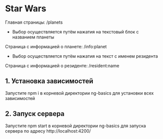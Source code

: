 # Star Wars

Главная страницы: /planets

- Выбор осуществляется путём нажатия на текстовый блок с названием планеты

Страница с информацией о планете: /info:planet

- Выбор осуществляется путём нажатия на текст с именем резидента

Страница с информацией о резиденте: /resident:name

## 1. Установка зависимостей

Запустите npm i в корневой директории ng-basics для установки всех зависимостей

## 2. Запуск сервера

Запустите npm start в корневой директории ng-basics для запуска сервера по адресу http://localhost:4200/
